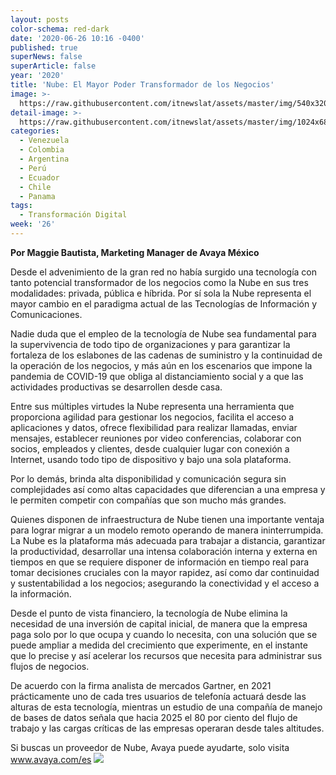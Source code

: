 ```yaml
---
layout: posts
color-schema: red-dark
date: '2020-06-26 10:16 -0400'
published: true
superNews: false
superArticle: false
year: '2020'
title: 'Nube: El Mayor Poder Transformador de los Negocios'
image: >-
  https://raw.githubusercontent.com/itnewslat/assets/master/img/540x320/Maggie-Bautista-p.jpg
detail-image: >-
  https://raw.githubusercontent.com/itnewslat/assets/master/img/1024x680/Maggie-Bautista-g.jpg
categories:
  - Venezuela
  - Colombia
  - Argentina
  - Perú
  - Ecuador
  - Chile
  - Panama
tags:
  - Transformación Digital
week: '26'
---
```

**Por Maggie Bautista, Marketing Manager de Avaya México**

Desde el advenimiento de la gran red no había surgido una tecnología con tanto potencial transformador de los negocios como la Nube en sus tres modalidades: privada, pública e híbrida. Por sí sola la Nube representa el mayor cambio en el paradigma actual de las Tecnologías de Información y Comunicaciones.

Nadie duda que el empleo de la tecnología de Nube sea fundamental para la supervivencia de todo tipo de organizaciones y para garantizar la fortaleza de los eslabones de las cadenas de suministro y la continuidad de la operación de los negocios, y más aún en los escenarios que impone la pandemia de COVID-19 que obliga al distanciamiento social y a que las actividades productivas se desarrollen desde casa.

Entre sus múltiples virtudes la Nube representa una herramienta que proporciona agilidad para gestionar los negocios, facilita el acceso a aplicaciones y datos, ofrece flexibilidad para realizar llamadas, enviar mensajes, establecer reuniones por video conferencias, colaborar con socios, empleados y clientes, desde cualquier lugar con conexión a Internet, usando todo tipo de dispositivo y bajo una sola plataforma.

Por lo demás, brinda alta disponibilidad y comunicación segura sin complejidades así como altas capacidades que diferencian a una empresa y le permiten competir con compañías que son mucho más grandes. 

Quienes disponen de infraestructura de Nube tienen una importante ventaja para lograr migrar a un modelo remoto operando de manera ininterrumpida. La Nube es la plataforma más adecuada para trabajar a distancia, garantizar la productividad, desarrollar una intensa colaboración interna y externa en tiempos en que se requiere disponer de información en tiempo real para tomar decisiones cruciales con la mayor rapidez, así como dar continuidad y sustentabilidad a los negocios; asegurando la conectividad y el acceso a la información. 

Desde el punto de vista financiero, la tecnología de Nube elimina la necesidad de una inversión de capital inicial, de manera que la empresa paga solo por lo que ocupa y cuando lo necesita, con una solución que se puede ampliar a medida del crecimiento que experimente, en el instante que lo precise y así acelerar los recursos que necesita para administrar sus flujos de negocios. 

De acuerdo con la firma analista de mercados Gartner, en 2021 prácticamente uno de cada tres usuarios de telefonía actuará desde las alturas de esta tecnología, mientras un estudio de una compañía de manejo de bases de datos señala que hacia 2025 el 80 por ciento del flujo de trabajo y las cargas críticas de las empresas operaran desde tales altitudes.

Si buscas un proveedor de Nube, Avaya puede ayudarte, solo visita www.avaya.com/es
<img src="https://tracker.metricool.com/c3po.jpg?hash=56f88a41e39ab42c063cc51676587a04"/>